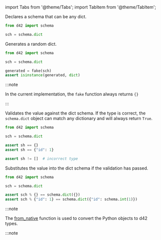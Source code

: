 import Tabs from '@theme/Tabs';
import TabItem from '@theme/TabItem';

<Tabs defaultValue="declare">
  <TabItem value="declare">

Declares a schema that can be any dict.

```python
from d42 import schema

sch = schema.dict
```

  </TabItem>

  <TabItem value="generate">

Generates a random dict.

```python
from d42 import schema

sch = schema.dict

generated = fake(sch)
assert isinstance(generated, dict)
```

:::note

In the current implementation, the `fake` function always returns `{}`

:::

  </TabItem>

  <TabItem value="validate">

Validates the value against the dict schema. If the type is correct, the `schema.dict` object can match any dictionary and will always return `True`.

```python
from d42 import schema

sch = schema.dict

assert sh == {}
assert sh == {"id": 1}
```

```python
assert sh != []  # incorrect type
```

  </TabItem>

  <TabItem value="substitute">

Substitutes the value into the dict schema if the validation has passed.

```python
from d42 import schema

sch = schema.dict

assert sch % {} == schema.dict({})
assert sch % {"id": 1} == schema.dict({"id": schema.int(1)})
```

:::note

The [from_native](/docs/features/declaration#creating-schemas-from-native-types) function is used to convert the Python objects to d42 types.

:::note

  </TabItem>

</Tabs>
